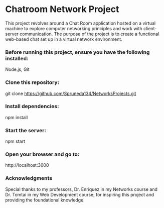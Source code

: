 # Chatroom Network Project
This project revolves around a Chat Room application hosted on a virtual machine to explore computer networking principles and work with client-server communication. The purpose of the project is to create a functional web-based chat set up in a virtual network environment. 

### Before running this project, ensure you have the following installed:

Node.js,
Git

### Clone this repository:
git clone https://github.com/Spruneda134/NetworksProjects.git

### Install dependencies:
npm install

### Start the server:
npm start

### Open your browser and go to:
http://localhost:3000

### Acknowledgments
Special thanks to my professors, Dr. Enriquez in my Networks course and Dr. Tomtai in my Web Development course, for inspiring this project and providing the foundational knowledge.





